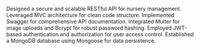 Designed a secure and scalable RESTful API for nursery management.
Leveraged MVC architecture for clean code structure.
Implemented Swagger for comprehensive API documentation.
Integrated Multer for image uploads and Bcrypt for robust password hashing.
Employed JWT-based authentication and authorization for user access control.
Established a MongoDB database using Mongoose for data persistence.

